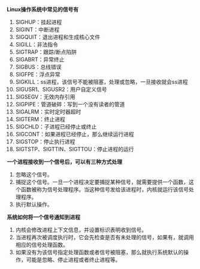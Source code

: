**Linux操作系统中常见的信号有**

1. SIGHUP：挂起进程
2. SIGINT：中断进程
3. SIGQUIT：退出进程和生成核心文件
4. SIGILL：非法指令
5. SIGTRAP：跟踪/断点陷阱
6. SIGABRT：异常终止
7. SIGBUS：总线错误
8. SIGFPE：浮点异常
9. SIGKILL：ss进程，该信号不能被阻塞，处理或忽略，一旦接收就会ss进程
10. SIGUSR1、SIGUSR2：用户自定义信号
11. SIGSEGV：无效内存引用
12. SIGPIPE：管道破碎：写到一个没有读者的管道
13. SIGALRM：实时定时器超时
14. SIGTERM：终止进程
15. SIGCHLD：子进程已经停止或终止
16. SIGCONT：如果进程已经停止，那么继续运行进程
17. SIGSTOP：停止执行进程
18. SIGTSTP、SIGTTIN、SIGTTOU：停止进程的运行

**一个进程接收到一个信号后，可以有三种方式处理**

1. 忽略这个信号。
2. 捕捉这个信号。一旦一个进程决定要捕捉某种信号，就需要提供一个函数，这个函数被称为信号处理程序。当这种信号发给该进程时，内核就运行该信号处理程序。
3. 执行默认操作。

**系统如何将一个信号通知到进程**

1. 内核会修改进程上下文信息，并设置标识表明收到信号。
2. 当进程再次被调度执行时，它会先检查是否有未处理的信号，如果有，就调用相应的信号处理函数。
3. 如果没有为该信号指定处理函数或者信号被阻塞，那么就执行系统默认的操作，可能是忽略、停止进程或者终止进程等。